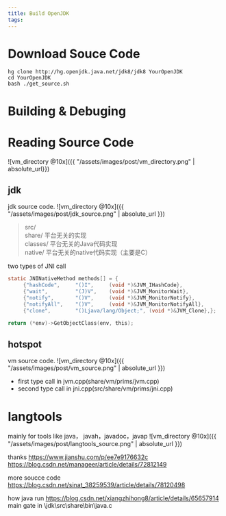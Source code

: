 ```yaml
---
title: Build OpenJDK
tags:
---
```


# Download Souce Code
```
hg clone http://hg.openjdk.java.net/jdk8/jdk8 YourOpenJDK 
cd YourOpenJDK 
bash ./get_source.sh
```
# Building & Debuging

# Reading Source Code
![vm_directory @10x]({{ "/assets/images/post/vm_directory.png" | absolute_url}})
## jdk
jdk source code.
![vm_directory @10x]({{ "/assets/images/post/jdk_source.png" | absolute_url }})
>src/   
  share/       平台无关的实现   
    classes/     平台无关的Java代码实现   
    native/      平台无关的native代码实现（主要是C） 

two types of JNI call
```c
static JNINativeMethod methods[] = {
     {"hashCode",     "()I",     (void *)&JVM_IHashCode},
     {"wait",         "(J)V",    (void *)&JVM_MonitorWait},     
     {"notify",       "()V",     (void *)&JVM_MonitorNotify},     
     {"notifyAll",    "()V",     (void *)&JVM_MonitorNotifyAll},            
     {"clone",        "()Ljava/lang/Object;", (void *)&JVM_Clone},};
```

```c
return (*env)->GetObjectClass(env, this);
```

## hotspot
vm source code.
![vm_directory @10x]({{ "/assets/images/post/vm_source.png" | absolute_url }})
- first type call in jvm.cpp(share/vm/prims/jvm.cpp)
- second type call in jni.cpp(src/share/vm/prims/jni.cpp)

# langtools
mainly for tools like java， javah，javadoc，javap
![vm_directory @10x]({{ "/assets/images/post/langtools_source.png" | absolute_url }})


thanks
https://www.jianshu.com/p/ee7e9176632c
https://blog.csdn.net/manageer/article/details/72812149

more soucce code https://blog.csdn.net/sinat_38259539/article/details/78120498

how java run https://blog.csdn.net/xiangzhihong8/article/details/65657914 main gate in \jdk\src\share\bin\java.c